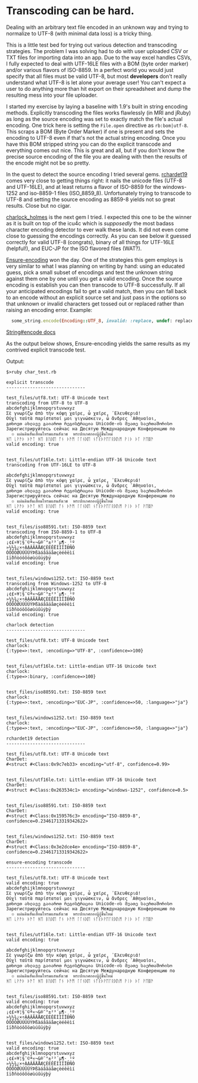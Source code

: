 # Transcoding can be hard.

Dealing with an arbitrary text file encoded in an unknown way and trying to 
normalize to UTF-8 (with minimal data loss) is a tricky thing.

This is a little test bed for trying out various detection and transcoding strategies. The problem
I was solving had to do with user uploaded CSV or TXT files for importing data into an app. Due to 
the way excel handles CSVs, I fully expected to deal with UTF-16LE files with a BOM
(byte order marker) and/or various flavors of ISO-8859. In a perfect world you would just specify 
that all files must be valid UTF-8, but most **developers** don't really understand what UTF-8 is let
alone your average user! You can't expect a user to do anything more than hit export on their spreadsheet
and dump the resulting mess into your file uploader.

I started my exercise by laying a baseline with 1.9's built in string encoding methods. 
Explicitly transcoding the files works flawlessly (in MRI and jRuby) as long as the source encoding was 
set to exactly match the file's actual encoding. One trick here is setting the `File.open` directive
as `rb:bom|utf-8`. This scraps a BOM (Byte Order Marker) if one is present and sets the 
encoding to UTF-8 even if that's not the actual string encoding. Once you have this BOM stripped
string you can do the explicit transcode and everything comes out nice. This is great and all, but
if you don't know the precise source encoding of the file you are dealing with then the results 
of the encode might not be so pretty.

In the quest to detect the source encoding I tried several gems. [rchardet19](https://github.com/oleander/rchardet) comes very close to 
getting things right: it nails the unicode files (UTF-8 and UTF-16LE), and at least returns a flavor of ISO-8859 for 
the windows-1252 and iso-8859-1 files (ISO_8859_8). Unfortunately trying to transcode to UTF-8 and setting 
the source encoding as 8859-8 yields not so great results. Close but no cigar.

[charlock_holmes](https://github.com/brianmario/charlock_holmes) is the next gem I tried. I expected this one to be the winner as it is built on 
top of the icu4c which is *supposedly* the most badass character encoding detector to ever walk these
lands. It did not even come close to guessing the encodings correctly. As you can see below it guessed
correctly for valid UTF-8 (congrats), binary of all things for UTF-16LE (helpful!), and EUC-JP for the ISO flavored
files (WAT?).

[Ensure-encoding](https://github.com/Manfred/Ensure-encoding) won the day. One of the strategies this gem employs 
is very similar to what I was planning on writing by hand: using an educated guess, pick a small subset of 
encodings and test the unknown string against them one by one until you get a valid encoding. Once the source encoding 
is establish you can then transcode to UTF-8 successfully. If all your anticipated encodings fail to get a valid match, 
then you can fall back to an encode without an explicit source set and just pass in the options so that unknown or 
invalid characters get tossed out or replaced rather than raising an encoding error. Example:
```ruby
  some_string.encode(Encoding::UTF_8, invalid: :replace, undef: replace)
```
[String#encode docs](http://www.ruby-doc.org/core-1.9.3/String.html#method-i-encode)

As the output below shows, Ensure-encoding yields the same results as my contrived explicit transcode 
test.

Output:

```text
$>ruby char_test.rb 

explicit transcode
------------------------------

test_files/utf8.txt: UTF-8 Unicode text
transcoding from UTF-8 to UTF-8
abcdefghijklmnopqrstuvwxyz
Σὲ γνωρίζω ἀπὸ τὴν κόψη χαῖρε, ὦ χαῖρε, ᾿Ελευθεριά!
Οὐχὶ ταὐτὰ παρίσταταί μοι γιγνώσκειν, ὦ ἄνδρες ᾿Αθηναῖοι,
გთხოვთ ახლავე გაიაროთ რეგისტრაცია Unicode-ის მეათე საერთაშორისო
Зарегистрируйтесь сейчас на Десятую Международную Конференцию по
  ๏ แผ่นดินฮั่นเสื่อมโทรมแสนสังเวช  พระปกเกศกองบู๊กู้ขึ้นใหม่
ᚻᛖ ᚳᚹᚫᚦ ᚦᚫᛏ ᚻᛖ ᛒᚢᛞᛖ ᚩᚾ ᚦᚫᛗ ᛚᚪᚾᛞᛖ ᚾᚩᚱᚦᚹᛖᚪᚱᛞᚢᛗ ᚹᛁᚦ ᚦᚪ ᚹᛖᛥᚫ
valid encoding: true


test_files/utf16le.txt: Little-endian UTF-16 Unicode text
transcoding from UTF-16LE to UTF-8

abcdefghijklmnopqrstuvwxyz
Σὲ γνωρίζω ἀπὸ τὴν κόψη χαῖρε, ὦ χαῖρε, ᾿Ελευθεριά!
Οὐχὶ ταὐτὰ παρίσταταί μοι γιγνώσκειν, ὦ ἄνδρες ᾿Αθηναῖοι,
გთხოვთ ახლავე გაიაროთ რეგისტრაცია Unicode-ის მეათე საერთაშორისო
Зарегистрируйтесь сейчас на Десятую Международную Конференцию по
  ๏ แผ่นดินฮั่นเสื่อมโทรมแสนสังเวช  พระปกเกศกองบู๊กู้ขึ้นใหม่
ᚻᛖ ᚳᚹᚫᚦ ᚦᚫᛏ ᚻᛖ ᛒᚢᛞᛖ ᚩᚾ ᚦᚫᛗ ᛚᚪᚾᛞᛖ ᚾᚩᚱᚦᚹᛖᚪᚱᛞᚢᛗ ᚹᛁᚦ ᚦᚪ ᚹᛖᛥᚫ
valid encoding: true


test_files/iso88591.txt: ISO-8859 text
transcoding from ISO-8859-1 to UTF-8
abcdefghijklmnopqrstuvwxyz
¡¢£¤¥¦§¨©ª«¬&®¯°±²³´µ¶·¸¹º
»¼½¾¿×÷ÀÁÂÃÄÅÆÇÈÉÊËÌÍÎÏÐÑÒ
ÓÔÕÖØÙÚÛÜÝÞßàáâãäåæçèéêëìí
îïðñòóôõöøùúûüýþÿ
valid encoding: true


test_files/windows1252.txt: ISO-8859 text
transcoding from Windows-1252 to UTF-8
abcdefghijklmnopqrstuvwxyz
¡¢£¤¥¦§¨©ª«¬&®¯°±²³´µ¶·¸¹º
»¼½¾¿×÷ÀÁÂÃÄÅÆÇÈÉÊËÌÍÎÏÐÑÒ
ÓÔÕÖØÙÚÛÜÝÞßàáâãäåæçèéêëìí
îïðñòóôõöøùúûüýþÿ
valid encoding: true

charlock detection
------------------------------

test_files/utf8.txt: UTF-8 Unicode text
charlock:
{:type=>:text, :encoding=>"UTF-8", :confidence=>100}


test_files/utf16le.txt: Little-endian UTF-16 Unicode text
charlock:
{:type=>:binary, :confidence=>100}


test_files/iso88591.txt: ISO-8859 text
charlock:
{:type=>:text, :encoding=>"EUC-JP", :confidence=>50, :language=>"ja"}


test_files/windows1252.txt: ISO-8859 text
charlock:
{:type=>:text, :encoding=>"EUC-JP", :confidence=>50, :language=>"ja"}

rchardet19 detection
------------------------------

test_files/utf8.txt: UTF-8 Unicode text
CharDet:
#<struct #<Class:0x9c7eb33> encoding="utf-8", confidence=0.99>


test_files/utf16le.txt: Little-endian UTF-16 Unicode text
CharDet:
#<struct #<Class:0x263534c1> encoding="windows-1252", confidence=0.5>


test_files/iso88591.txt: ISO-8859 text
CharDet:
#<struct #<Class:0x159576c3> encoding="ISO-8859-8", confidence=0.23461713319342622>


test_files/windows1252.txt: ISO-8859 text
CharDet:
#<struct #<Class:0x3e2dce4e> encoding="ISO-8859-8", confidence=0.23461713319342622>

ensure-encoding transcode
------------------------------

test_files/utf8.txt: UTF-8 Unicode text
valid encoding: true
abcdefghijklmnopqrstuvwxyz
Σὲ γνωρίζω ἀπὸ τὴν κόψη χαῖρε, ὦ χαῖρε, ᾿Ελευθεριά!
Οὐχὶ ταὐτὰ παρίσταταί μοι γιγνώσκειν, ὦ ἄνδρες ᾿Αθηναῖοι,
გთხოვთ ახლავე გაიაროთ რეგისტრაცია Unicode-ის მეათე საერთაშორისო
Зарегистрируйтесь сейчас на Десятую Международную Конференцию по
  ๏ แผ่นดินฮั่นเสื่อมโทรมแสนสังเวช  พระปกเกศกองบู๊กู้ขึ้นใหม่
ᚻᛖ ᚳᚹᚫᚦ ᚦᚫᛏ ᚻᛖ ᛒᚢᛞᛖ ᚩᚾ ᚦᚫᛗ ᛚᚪᚾᛞᛖ ᚾᚩᚱᚦᚹᛖᚪᚱᛞᚢᛗ ᚹᛁᚦ ᚦᚪ ᚹᛖᛥᚫ


test_files/utf16le.txt: Little-endian UTF-16 Unicode text
valid encoding: true

abcdefghijklmnopqrstuvwxyz
Σὲ γνωρίζω ἀπὸ τὴν κόψη χαῖρε, ὦ χαῖρε, ᾿Ελευθεριά!
Οὐχὶ ταὐτὰ παρίσταταί μοι γιγνώσκειν, ὦ ἄνδρες ᾿Αθηναῖοι,
გთხოვთ ახლავე გაიაროთ რეგისტრაცია Unicode-ის მეათე საერთაშორისო
Зарегистрируйтесь сейчас на Десятую Международную Конференцию по
  ๏ แผ่นดินฮั่นเสื่อมโทรมแสนสังเวช  พระปกเกศกองบู๊กู้ขึ้นใหม่
ᚻᛖ ᚳᚹᚫᚦ ᚦᚫᛏ ᚻᛖ ᛒᚢᛞᛖ ᚩᚾ ᚦᚫᛗ ᛚᚪᚾᛞᛖ ᚾᚩᚱᚦᚹᛖᚪᚱᛞᚢᛗ ᚹᛁᚦ ᚦᚪ ᚹᛖᛥᚫ


test_files/iso88591.txt: ISO-8859 text
valid encoding: true
abcdefghijklmnopqrstuvwxyz
¡¢£¤¥¦§¨©ª«¬&®¯°±²³´µ¶·¸¹º
»¼½¾¿×÷ÀÁÂÃÄÅÆÇÈÉÊËÌÍÎÏÐÑÒ
ÓÔÕÖØÙÚÛÜÝÞßàáâãäåæçèéêëìí
îïðñòóôõöøùúûüýþÿ


test_files/windows1252.txt: ISO-8859 text
valid encoding: true
abcdefghijklmnopqrstuvwxyz
¡¢£¤¥¦§¨©ª«¬&®¯°±²³´µ¶·¸¹º
»¼½¾¿×÷ÀÁÂÃÄÅÆÇÈÉÊËÌÍÎÏÐÑÒ
ÓÔÕÖØÙÚÛÜÝÞßàáâãäåæçèéêëìí
îïðñòóôõöøùúûüýþÿ
